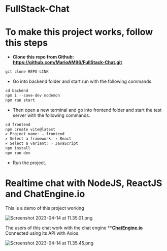 # FullStack-Chat

# **To make this project works, follow this steps**

- **Clone this repo from Github: https://github.com/MarioAM96/FullStack-Chat.git**

```jsx
git clone REPO-LINK
```

- Go into backend folder and start run with the following commands.

```jsx
cd backend
npm i --save-dev nodemon
npm run start
```

- Then open a new terminal and go into frontend folder and start the test server with the following commands.

```jsx
cd frontend
npm create vite@latest
✔ Project name: … frontend
✔ Select a framework: › React
✔ Select a variant: › JavaScript
npm install
npm run dev
```

- Run the project.

# R****ealtime chat with NodeJS, ReactJS and ChatEngine.io****

This is a demo of this project working 

![Screenshot 2023-04-14 at 11.35.01.png](https://s3-us-west-2.amazonaws.com/secure.notion-static.com/4d559677-34da-4af4-825d-23f61c990fbf/Screenshot_2023-04-14_at_11.35.01.png)

The users of this chat work with the chat engine ****[ChatEngine.io](http://ChatEngine.io)** Connected using its API with Axios.

![Screenshot 2023-04-14 at 11.35.45.png](https://s3-us-west-2.amazonaws.com/secure.notion-static.com/e1781e72-bab2-43a8-aebf-9c2834d1de06/Screenshot_2023-04-14_at_11.35.45.png)
